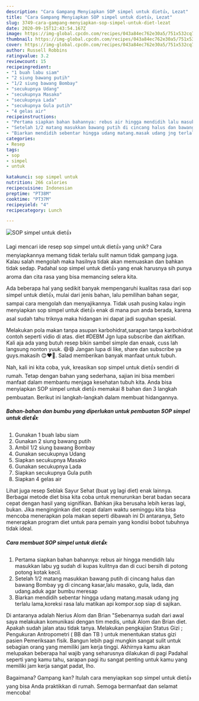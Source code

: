 ```yaml
---
description: "Cara Gampang Menyiapkan SOP simpel untuk diet👍, Lezat"
title: "Cara Gampang Menyiapkan SOP simpel untuk diet👍, Lezat"
slug: 3749-cara-gampang-menyiapkan-sop-simpel-untuk-diet-lezat
date: 2020-09-15T12:43:54.167Z
image: https://img-global.cpcdn.com/recipes/043a84ec762e30a5/751x532cq70/sop-simpel-untuk-diet👍-foto-resep-utama.jpg
thumbnail: https://img-global.cpcdn.com/recipes/043a84ec762e30a5/751x532cq70/sop-simpel-untuk-diet👍-foto-resep-utama.jpg
cover: https://img-global.cpcdn.com/recipes/043a84ec762e30a5/751x532cq70/sop-simpel-untuk-diet👍-foto-resep-utama.jpg
author: Russell Robbins
ratingvalue: 3.2
reviewcount: 15
recipeingredient:
- "1 buah labu siam"
- "2 siung bawang putih"
- "1/2 siung bawang Bombay"
- "secukupnya Udang"
- "secukupnya Masako"
- "secukupnya Lada"
- "secukupnya Gula putih"
- "4 gelas air"
recipeinstructions:
- "Pertama siapkan bahan bahannya: rebus air hingga mendidih lalu masukkan labu yg sudah di kupas kulitnya dan di cuci bersih di potong potong kotak kecil."
- "Setelah 1/2 matang masukkan bawang putih di cincang halus dan bawang Bombay yg di cincang kasar,lalu masako, gula, lada, dan udang.aduk agar bumbu meresap"
- "Biarkan mendidih sebentar hingga udang matang.masak udang jng terlalu lama,koreksi rasa lalu matikan api kompor.sop siap di sajikan."
categories:
- Resep
tags:
- sop
- simpel
- untuk

katakunci: sop simpel untuk 
nutrition: 266 calories
recipecuisine: Indonesian
preptime: "PT38M"
cooktime: "PT37M"
recipeyield: "4"
recipecategory: Lunch

---
```



![SOP simpel untuk diet👍](https://img-global.cpcdn.com/recipes/043a84ec762e30a5/751x532cq70/sop-simpel-untuk-diet👍-foto-resep-utama.jpg)

Lagi mencari ide resep sop simpel untuk diet👍 yang unik? Cara menyiapkannya memang tidak terlalu sulit namun tidak gampang juga. Kalau salah mengolah maka hasilnya tidak akan memuaskan dan bahkan tidak sedap. Padahal sop simpel untuk diet👍 yang enak harusnya sih punya aroma dan cita rasa yang bisa memancing selera kita.

Ada beberapa hal yang sedikit banyak mempengaruhi kualitas rasa dari sop simpel untuk diet👍, mulai dari jenis bahan, lalu pemilihan bahan segar, sampai cara mengolah dan menyajikannya. Tidak usah pusing kalau ingin menyiapkan sop simpel untuk diet👍 enak di mana pun anda berada, karena asal sudah tahu triknya maka hidangan ini dapat jadi suguhan spesial.

Melakukan pola makan tanpa asupan karbohidrat,sarapan tanpa karbohidrat contoh seperti vidio di atas. diet #DEBM Jgn lupa subscribe dan aktifkan. Kali aja ada yang butuh resep bikin sambel simple dan enaak, cuss lah langsung nonton yuuk. 😄😄 Jangan lupa di like, share dan subscribe ya guys.makasih 😊❤🌹. Salad memberikan banyak manfaat untuk tubuh.


Nah, kali ini kita coba, yuk, kreasikan sop simpel untuk diet👍 sendiri di rumah. Tetap dengan bahan yang sederhana, sajian ini bisa memberi manfaat dalam membantu menjaga kesehatan tubuh kita. Anda bisa menyiapkan SOP simpel untuk diet👍 memakai 8 bahan dan 3 langkah pembuatan. Berikut ini langkah-langkah dalam membuat hidangannya.

<!--inarticleads1-->

##### Bahan-bahan dan bumbu yang diperlukan untuk pembuatan SOP simpel untuk diet👍:

1. Gunakan 1 buah labu siam
1. Gunakan 2 siung bawang putih
1. Ambil 1/2 siung bawang Bombay
1. Gunakan secukupnya Udang
1. Siapkan secukupnya Masako
1. Gunakan secukupnya Lada
1. Siapkan secukupnya Gula putih
1. Siapkan 4 gelas air


Lihat juga resep Seblak Sayur Sehat (buat yg lagi diet) enak lainnya. Berbagai metode diet bisa kita coba untuk menurunkan berat badan secara cepat dengan hasil yang signifikan. Bahkan jika berusaha lebih keras lagi, bukan. Jika menginginkan diet cepat dalam waktu seminggu kita bisa mencoba menerapkan pola makan seperti dibawah ini  Di antaranya, Seto menerapkan program diet untuk para pemain yang kondisi bobot tubuhnya tidak ideal. 

<!--inarticleads2-->

##### Cara membuat SOP simpel untuk diet👍:

1. Pertama siapkan bahan bahannya: rebus air hingga mendidih lalu masukkan labu yg sudah di kupas kulitnya dan di cuci bersih di potong potong kotak kecil.
1. Setelah 1/2 matang masukkan bawang putih di cincang halus dan bawang Bombay yg di cincang kasar,lalu masako, gula, lada, dan udang.aduk agar bumbu meresap
1. Biarkan mendidih sebentar hingga udang matang.masak udang jng terlalu lama,koreksi rasa lalu matikan api kompor.sop siap di sajikan.


Di antaranya adalah Nerius Alom dan Brian &#34;Sebenarnya sudah dari awal saya melakukan komunikasi dengan tim medis, untuk Alom dan Brian diet. Apakah sudah jalan atau tidak tanya. Melakukan pengkajian Status Gizi ; Pengukuran Antropometri ( BB dan TB ) untuk menentukan status gizi pasien Pemeriksaan fisik. Bangun lebih pagi mungkin sangat sulit untuk sebagian orang yang memiliki jam kerja tinggi. Akhirnya kamu akan melupakan beberapa hal wajib yang seharusnya dilakukan di pagi Padahal seperti yang kamu tahu, sarapan pagi itu sangat penting untuk kamu yang memiliki jam kerja sangat padat, lho. 

Bagaimana? Gampang kan? Itulah cara menyiapkan sop simpel untuk diet👍 yang bisa Anda praktikkan di rumah. Semoga bermanfaat dan selamat mencoba!
